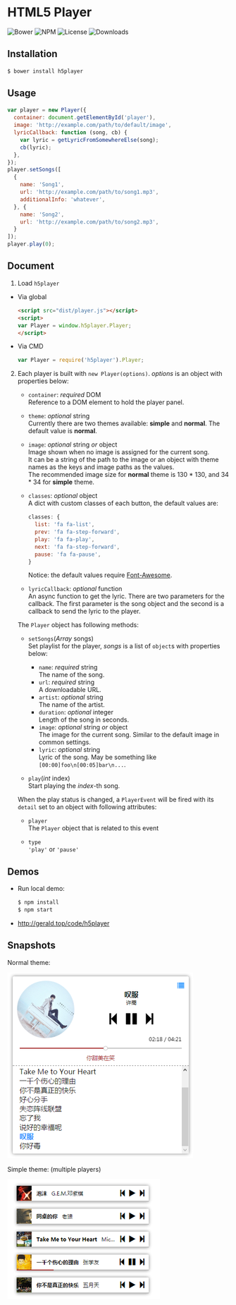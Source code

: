 HTML5 Player
===

![Bower](https://img.shields.io/bower/v/h5player.svg)
![NPM](https://img.shields.io/npm/v/h5player.svg)
![License](https://img.shields.io/npm/l/h5player.svg)
![Downloads](https://img.shields.io/npm/dt/h5player.svg)

Installation
---
``` sh
$ bower install h5player
```

Usage
---
``` javascript
var player = new Player({
  container: document.getElementById('player'),
  image: 'http://example.com/path/to/default/image',
  lyricCallback: function (song, cb) {
    var lyric = getLyricFromSomewhereElse(song);
    cb(lyric);
  },
});
player.setSongs([
  {
    name: 'Song1',
    url: 'http://example.com/path/to/song1.mp3',
    additionalInfo: 'whatever',
  }, {
    name: 'Song2',
    url: 'http://example.com/path/to/song2.mp3',
  }
]);
player.play(0);
```

Document
---
1. Load `h5player`

  * Via global

    ``` html
    <script src="dist/player.js"></script>
    <script>
    var Player = window.h5player.Player;
    </script>
    ```

  * Via CMD

    ``` javascript
    var Player = require('h5player').Player;
    ```

2. Each player is built with `new Player(options)`. *options* is an object with properties below:

   * `container`: *required* DOM  
     Reference to a DOM element to hold the player panel.

   * `theme`: *optional* string  
     Currently there are two themes available: **simple** and **normal**. The default value is **normal**.

   * `image`: *optional* string *or* object  
     Image shown when no image is assigned for the current song.  
     It can be a string of the path to the image or an object with theme names as the keys and
     image paths as the values.  
     The recommended image size for **normal** theme is 130 * 130, and 34 * 34 for **simple** theme.

   * `classes`: *optional* object  
     A dict with custom classes of each button, the default values are:
     ``` javascript
     classes: {
       list: 'fa fa-list',
       prev: 'fa fa-step-forward',
       play: 'fa fa-play',
       next: 'fa fa-step-forward',
       pause: 'fa fa-pause',
     }
     ```
     Notice: the default values require [Font-Awesome](http://fontawesome.io).

   * `lyricCallback`: *optional* function  
     An async function to get the lyric. There are two parameters for the callback. The first parameter is the song object and the second is a callback to send the lyric to the player.

   The `Player` object has following methods:

   * `setSongs`(*Array* songs)  
     Set playlist for the player, *songs* is a list of `object`s with properties below:
     * `name`: *required* string  
       The name of the song.
     * `url`: *required* string  
       A downloadable URL.
     * `artist`: *optional* string  
       The name of the artist.
     * `duration`: *optional* integer  
       Length of the song in seconds.
     * `image`: *optional* string *or* object  
       The image for the current song. Similar to the default image in common settings.
     * `lyric`: *optional* string  
       Lyric of the song. May be something like `[00:00]foo\n[00:05]bar\n...`.

   * `play`(*int* index)  
     Start playing the *index*-th song.

   When the play status is changed, a `PlayerEvent` will be fired with its `detail` set to an object with following attributes:

   * `player`  
     The `Player` object that is related to this event

   * `type`  
     `'play'` or `'pause'`

Demos
---
* Run local demo:

  ``` sh
  $ npm install
  $ npm start
  ```

* <http://gerald.top/code/h5player>

Snapshots
---
Normal theme:

![snapshot](snapshots/normal.png)

Simple theme: (multiple players)

![snapshot](snapshots/simple.png)
